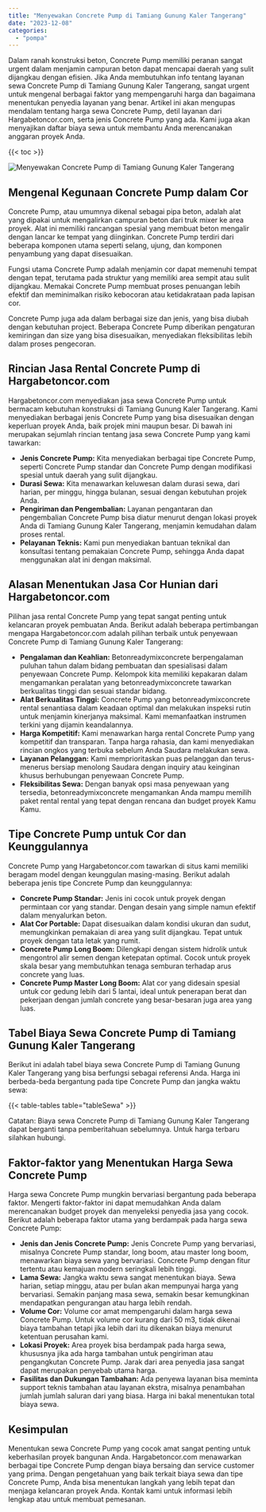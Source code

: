 ```yaml
---
title: "Menyewakan Concrete Pump di Tamiang Gunung Kaler Tangerang"
date: "2023-12-08"
categories: 
  - "pompa"
---
```




Dalam ranah konstruksi beton, Concrete Pump memiliki peranan sangat urgent dalam menjamin campuran beton dapat mencapai daerah yang sulit dijangkau dengan efisien. Jika Anda membutuhkan info tentang layanan sewa Concrete Pump di Tamiang Gunung Kaler Tangerang, sangat urgent untuk mengenal berbagai faktor yang mempengaruhi harga dan bagaimana menentukan penyedia layanan yang benar. Artikel ini akan mengupas mendalam tentang harga sewa Concrete Pump, detil layanan dari Hargabetoncor.com, serta jenis Concrete Pump yang ada. Kami juga akan menyajikan daftar biaya sewa untuk membantu Anda merencanakan anggaran proyek Anda.

{{< toc >}}

![Menyewakan Concrete Pump di Tamiang Gunung Kaler Tangerang](https://hargareadymixid.github.io/pompa/concrete-pump%20(24).png)

## Mengenal Kegunaan Concrete Pump dalam Cor

Concrete Pump, atau umumnya dikenal sebagai pipa beton, adalah alat yang dipakai untuk mengalirkan campuran beton dari truk mixer ke area proyek. Alat ini memiliki rancangan spesial yang membuat beton mengalir dengan lancar ke tempat yang diinginkan. Concrete Pump terdiri dari beberapa komponen utama seperti selang, ujung, dan komponen penyambung yang dapat disesuaikan.

Fungsi utama Concrete Pump adalah menjamin cor dapat memenuhi tempat dengan tepat, terutama pada struktur yang memiliki area sempit atau sulit dijangkau. Memakai Concrete Pump membuat proses penuangan lebih efektif dan meminimalkan risiko kebocoran atau ketidakrataan pada lapisan cor.

Concrete Pump juga ada dalam berbagai size dan jenis, yang bisa diubah dengan kebutuhan project. Beberapa Concrete Pump diberikan pengaturan kemiringan dan size yang bisa disesuaikan, menyediakan fleksibilitas lebih dalam proses pengecoran.

## Rincian Jasa Rental Concrete Pump di Hargabetoncor.com

Hargabetoncor.com menyediakan jasa sewa Concrete Pump untuk bermacam kebutuhan konstruksi di Tamiang Gunung Kaler Tangerang. Kami menyediakan berbagai jenis Concrete Pump yang bisa disesuaikan dengan keperluan proyek Anda, baik projek mini maupun besar. Di bawah ini merupakan sejumlah rincian tentang jasa sewa Concrete Pump yang kami tawarkan:

- **Jenis Concrete Pump:** Kita menyediakan berbagai tipe Concrete Pump, seperti Concrete Pump standar dan Concrete Pump dengan modifikasi spesial untuk daerah yang sulit dijangkau.
- **Durasi Sewa:** Kita menawarkan keluwesan dalam durasi sewa, dari harian, per minggu, hingga bulanan, sesuai dengan kebutuhan projek Anda.
- **Pengiriman dan Pengembalian:** Layanan pengantaran dan pengembalian Concrete Pump bisa diatur menurut dengan lokasi proyek Anda di Tamiang Gunung Kaler Tangerang, menjamin kemudahan dalam proses rental.
- **Pelayanan Teknis:** Kami pun menyediakan bantuan teknikal dan konsultasi tentang pemakaian Concrete Pump, sehingga Anda dapat menggunakan alat ini dengan maksimal.

## Alasan Menentukan Jasa Cor Hunian dari Hargabetoncor.com

Pilihan jasa rental Concrete Pump yang tepat sangat penting untuk kelancaran proyek pembuatan Anda. Berikut adalah beberapa pertimbangan mengapa Hargabetoncor.com adalah pilihan terbaik untuk penyewaan Concrete Pump di Tamiang Gunung Kaler Tangerang:

- **Pengalaman dan Keahlian:** Betonreadymixconcrete berpengalaman puluhan tahun dalam bidang pembuatan dan spesialisasi dalam penyewaan Concrete Pump. Kelompok kita memiliki kepakaran dalam mengamankan peralatan yang betonreadymixconcrete tawarkan berkualitas tinggi dan sesuai standar bidang.
- **Alat Berkualitas Tinggi:** Concrete Pump yang betonreadymixconcrete rental senantiasa dalam keadaan optimal dan melakukan inspeksi rutin untuk menjamin kinerjanya maksimal. Kami memanfaatkan instrumen terkini yang dijamin keandalannya.
- **Harga Kompetitif:** Kami menawarkan harga rental Concrete Pump yang kompetitif dan transparan. Tanpa harga rahasia, dan kami menyediakan rincian ongkos yang terbuka sebelum Anda Saudara melakukan sewa.
- **Layanan Pelanggan:** Kami memprioritaskan puas pelanggan dan terus-menerus bersiap menolong Saudara dengan inquiry atau keinginan khusus berhubungan penyewaan Concrete Pump.
- **Fleksibilitas Sewa:** Dengan banyak opsi masa penyewaan yang tersedia, betonreadymixconcrete mengamankan Anda mampu memilih paket rental rental yang tepat dengan rencana dan budget proyek Kamu Kamu.

## Tipe Concrete Pump untuk Cor dan Keunggulannya

Concrete Pump yang Hargabetoncor.com tawarkan di situs kami memiliki beragam model dengan keunggulan masing-masing. Berikut adalah beberapa jenis tipe Concrete Pump dan keunggulannya:

- **Concrete Pump Standar:** Jenis ini cocok untuk proyek dengan permintaan cor yang standar. Dengan desain yang simple namun efektif dalam menyalurkan beton.
- **Alat Cor Portable:** Dapat disesuaikan dalam kondisi ukuran dan sudut, memungkinkan pemakaian di area yang sulit dijangkau. Tepat untuk proyek dengan tata letak yang rumit.
- **Concrete Pump Long Boom:** Dilengkapi dengan sistem hidrolik untuk mengontrol alir semen dengan ketepatan optimal. Cocok untuk proyek skala besar yang membutuhkan tenaga semburan terhadap arus concrete yang luas.
- **Concrete Pump Master Long Boom:** Alat cor yang didesain spesial untuk cor gedung lebih dari 5 lantai, ideal untuk penerapan berat dan pekerjaan dengan jumlah concrete yang besar-besaran juga area yang luas.

## Tabel Biaya Sewa Concrete Pump di Tamiang Gunung Kaler Tangerang

Berikut ini adalah tabel biaya sewa Concrete Pump di Tamiang Gunung Kaler Tangerang yang bisa berfungsi sebagai referensi Anda. Harga ini berbeda-beda bergantung pada tipe Concrete Pump dan jangka waktu sewa:

{{< table-tables table="tableSewa" >}}

Catatan: Biaya sewa Concrete Pump di Tamiang Gunung Kaler Tangerang dapat berganti tanpa pemberitahuan sebelumnya. Untuk harga terbaru silahkan hubungi.

## Faktor-faktor yang Menentukan Harga Sewa Concrete Pump

Harga sewa Concrete Pump mungkin bervariasi bergantung pada beberapa faktor. Mengerti faktor-faktor ini dapat memudahkan Anda dalam merencanakan budget proyek dan menyeleksi penyedia jasa yang cocok. Berikut adalah beberapa faktor utama yang berdampak pada harga sewa Concrete Pump:

- **Jenis dan Jenis Concrete Pump:** Jenis Concrete Pump yang bervariasi, misalnya Concrete Pump standar, long boom, atau master long boom, menawarkan biaya sewa yang bervariasi. Concrete Pump dengan fitur tertentu atau kemajuan modern seringkali lebih tinggi.
- **Lama Sewa:** Jangka waktu sewa sangat menentukan biaya. Sewa harian, setiap minggu, atau per bulan akan mempunyai harga yang bervariasi. Semakin panjang masa sewa, semakin besar kemungkinan mendapatkan pengurangan atau harga lebih rendah.
- **Volume Cor:** Volume cor amat mempengaruhi dalam harga sewa Concrete Pump. Untuk volume cor kurang dari 50 m3, tidak dikenai biaya tambahan tetapi jika lebih dari itu dikenakan biaya menurut ketentuan perusahan kami.
- **Lokasi Proyek:** Area proyek bisa berdampak pada harga sewa, khususnya jika ada harga tambahan untuk pengiriman atau pengangkutan Concrete Pump. Jarak dari area penyedia jasa sangat dapat merupakan penyebab utama harga.
- **Fasilitas dan Dukungan Tambahan:** Ada penyewa layanan bisa meminta support teknis tambahan atau layanan ekstra, misalnya penambahan jumlah jumlah saluran dari yang biasa. Harga ini bakal menentukan total biaya sewa.

## Kesimpulan

Menentukan sewa Concrete Pump yang cocok amat sangat penting untuk keberhasilan proyek bangunan Anda. Hargabetoncor.com menawarkan berbagai tipe Concrete Pump dengan biaya bersaing dan service customer yang prima. Dengan pengetahuan yang baik terkait biaya sewa dan tipe Concrete Pump, Anda bisa menentukan langkah yang lebih tepat dan menjaga kelancaran proyek Anda. Kontak kami untuk informasi lebih lengkap atau untuk membuat pemesanan.
